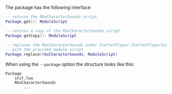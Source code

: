 The package has the following interface:

```Lua
-- returns the RbxCharacterSounds script
Package.get(): ModuleScript

-- returns a copy of the RbxCharacterSounds script
Package.getCopy(): ModuleScript

-- replaces the RbxCharacterSounds under StarterPlayer.StarterPlayerScripts 
-- with the provided module script
Package.replace(rbxCharacterSounds: ModuleScript)
```

When using the `--package` option the structure looks like this:

```
Package
	init.lua
	RbxCharacterSounds
		...
```